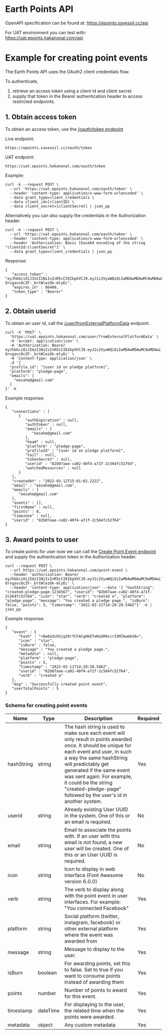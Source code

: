 # Earth Points API

OpenAPI specification can be found at: https://epoints.savesoil.cc/api

For UAT environment you can test with: https://uat.epoints.hakanonal.com/api

# Example for creating point events

The Earth Points API uses the OAuth2 client credentials flow. 

To authenticate,
1) retrieve an access token using a client id and client secret 
2) supply that token in the Bearer authentication header to access restricted endpoints.

## 1. Obtain access token

To obtain an access token, use the [/oauth/token endpoint](https://epoints.savesoil.cc/api/#/default/AppController_loginWithClientCredentials)

Live endpoint:
```
https://epoints.savesoil.cc/oauth/token
```

UAT endpoint:
```
https://uat.epoints.hakanonal.com/oauth/token
```

Example:
```
curl -k --request POST \
  --url 'https://uat.epoints.hakanonal.com/oauth/token' \
  --header 'content-type: application/x-www-form-urlencoded' \
  --data grant_type=client_credentials \
  --data client_id=[clientID] \
  --data client_secret=[clientSecret] | json_pp
```

Alternatively you can also supply the credentials in the Authorization header.

```
curl -k --request POST \
  --url 'https://uat.epoints.hakanonal.com/oauth/token' \
  --header 'content-type: application/x-www-form-urlencoded' \
  --header 'Authorization: Basic [base64 encoding of the string "clientId:clientSecret"]' \
  --data grant_type=client_credentials | json_pp
```

Response:

```
{
   "access_token" : "eyJhbGciOiJIUzI1NiIsInR5cCI6IkpXVCJ9.eyJ1c2VyaWQiOiIwMDAwMDAwMC0wMDAwLTAwMDAtMDAwMC0wMDAwMDAwMDAwMDAiLCJpYXQiOjE2NDcwOTcxNDAsImV4cCI6MTY0NzE4MzU0MH0.UX2M8NNhZ34sY1-Orvgavc0cZF-_brtWlezOk-mlyEc",
   "expires_in" : 86400,
   "token_type" : "Bearer"
}
```

## 2. Obtain userid

To obtain an user id, call the [/user/fromExternalPlatformData](https://uat.epoints.hakanonal.com/api/#/default/UserController_userFromExternalPlatformData) endpoint.

```
curl -X 'POST' \
  'https://uat.epoints.hakanonal.com/user/fromExternalPlatformData' \
  -H 'accept: application/json' \
  -H 'Authorization: Bearer eyJhbGciOiJIUzI1NiIsInR5cCI6IkpXVCJ9.eyJ1c2VyaWQiOiIwMDAwMDAwMC0wMDAwLTAwMDAtMDAwMC0wMDAwMDAwMDAwMDAiLCJpYXQiOjE2NDcwOTcxNDAsImV4cCI6MTY0NzE4MzU0MH0.UX2M8NNhZ34sY1-Orvgavc0cZF-_brtWlezOk-mlyEc' \
  -H 'Content-Type: application/json' \
  -d '{
  "profile_id": "[user id on pledge platform]",
  "platform": "pledge-page",
  "emails": [
    "eesahe@gmail.com"
  ]
}' -k
```

Example response:
```
{
   "connections" : [
      {
         "authExpiration" : null,
         "authToken" : null,
         "emails" : [
            "eesahe@gmail.com"
         ],
         "head" : null,
         "platform" : "pledge-page",
         "profileId" : "[user id on pledge platform]",
         "tail" : null,
         "tokenSecret" : null,
         "userid" : "82b07aae-ca02-40f4-a71f-2c564fc52764",
         "watchedResources" : null
      }
   ],
   "createdAt" : "2022-03-12T15:01:02.222Z",
   "email" : "eesahe@gmail.com",
   "emails" : [
      "eesahe@gmail.com"
   ],
   "events" : [],
   "firstName" : null,
   "points" : 0,
   "timezone" : null,
   "userid" : "82b07aae-ca02-40f4-a71f-2c564fc52764"
}
```



## 3. Award points to user

To create points for user now we can call the [Create Point Event endpoint](https://epoints.savesoil.cc/api/#/default/PointEventController_create) and supply the authentication token in the Authorization header.

```
curl --request POST \
  --url https://uat.epoints.hakanonal.com/point-event \
  --header 'authorization: Bearer eyJhbGciOiJIUzI1NiIsInR5cCI6IkpXVCJ9.eyJ1c2VyaWQiOiIwMDAwMDAwMC0wMDAwLTAwMDAtMDAwMC0wMDAwMDAwMDAwMDAiLCJpYXQiOjE2NDcwOTcxNDAsImV4cCI6MTY0NzE4MzU0MH0.UX2M8NNhZ34sY1-Orvgavc0cZF-_brtWlezOk-mlyEc' \
  --header 'content-type: application/json' --data '{ "hashString": "created-pledge-page-1234567", "userid": "82b07aae-ca02-40f4-a71f-2c564fc52764", "icon": "star", "verb": "created a", "platform": "pledge-page", "message": "You created a pledge page.", "isBurn": false, "points": 5, "timestamp": "2022-03-11T14:20:20.546Z"}' -k | json_pp
```

Example response:

```
{
   "event" : {
      "hash" : "+Bw0a3nhSjq20rfCFACgHbETeNaSM4ccrISMJkwmkV8=",
      "icon" : "star",
      "isBurn" : false,
      "message" : "You created a pledge page.",
      "metadata" : null,
      "platform" : "pledge-page",
      "points" : 5,
      "timestamp" : "2022-03-11T14:20:20.546Z",
      "userid" : "82b07aae-ca02-40f4-a71f-2c564fc52764",
      "verb" : "created a"
   },
   "msg" : "Successfully created point event",
   "userTotalPoints" : 5
}
```

### Schema for creating point events

| Name | Type | Description | Required |
| ---- | ---- | ----------- | -------- |
| hashString | string | The hash string is used to make sure each event will only result in points awarded once. It should be unique for each event and user, in such a way the same hashString will predictably get generated if the same event was sent again. For example, it could be the string "created-pledge-page" followed by the user's id in another system. | Yes |
| userid | string | Already existing User UUID in the system. One of this or an email is required. | No |
| email | string | Email to associate the points with. If an user with this email is not found, a new user will be created. One of this or an User UUID is required. | No |
| icon | string | Icon to display in web interface (Font Awesome version 6.0.0) | No |
| verb | string | The verb to display along with the point event in user interfaces. For example: "You connected Facebook" | Yes |
| platform | string | Social platform (twitter, instagram, facebook) or other external platform where the event was awarded from | Yes |
| message | string | Message to display to the user. | Yes |
| isBurn | boolean | For awarding points, set this to false. Set to true if you want to consume points instead of awarding them | Yes |
| points | number | Number of points to award for this event. | Yes |
| timestamp | dateTime | For displaying to the user, the related time when the points were awarded. | Yes |
| metadata | object | Any custom metadata | Yes |
